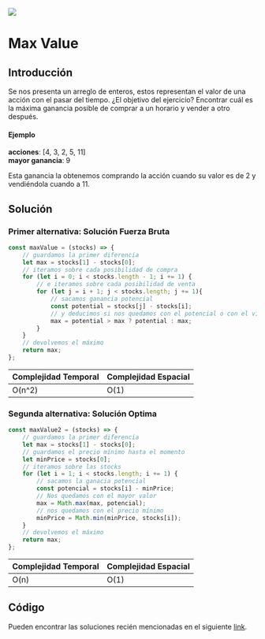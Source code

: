 

<p >
        <img src='https://static.wixstatic.com/media/85087f_0d84cbeaeb824fca8f7ff18d7c9eaafd~mv2.png/v1/fill/w_160,h_30,al_c,q_85,usm_0.66_1.00_0.01/Logo_completo_Color_1PNG.webp' </img>
</p>

# Max Value
## Introducción
Se nos presenta un arreglo de enteros, estos representan el valor de una acción con el pasar del tiempo. ¿El objetivo del ejercicio? Encontrar cuál es la máxima ganancia posible de comprar a un horario y vender a otro después.


#### Ejemplo
**acciones**: [4, 3, 2, 5, 11]   
**mayor ganancia**: 9   

Esta ganancia la obtenemos comprando la acción cuando su valor es de 2 y vendiéndola cuando a 11.

## Solución

### Primer alternativa: Solución Fuerza Bruta
```javascript
const maxValue = (stocks) => {
    // guardamos la primer diferencia
    let max = stocks[1] - stocks[0];
    // iteramos sobre cada posibilidad de compra
    for (let i = 0; i < stocks.length - 1; i += 1) {
        // e iteramos sobre cada posibilidad de venta
        for (let j = i + 1; j < stocks.length; j += 1){
            // sacamos ganancia potencial
            const potential = stocks[j] - stocks[i];
            // y deducimos si nos quedamos con el potencial o con el viejo máximo      
            max = potential > max ? potential : max;    
        }  
    }
    // devolvemos el máximo
    return max;
};
```

Complejidad Temporal | Complejidad Espacial
--|--
O(n^2)|O(1)


### Segunda alternativa: Solución Optima
```javascript
const maxValue2 = (stocks) => {
    // guardamos la primer diferencia
    let max = stocks[1] - stocks[0];
    // guardamos el precio mínimo hasta el momento
    let minPrice = stocks[0];
    // iteramos sobre las stocks
    for (let i = 1; i < stocks.length; i += 1) {
        // sacamos la ganacia potencial
        const potencial = stocks[i] - minPrice;
        // Nos quedamos con el mayor valor    
        max = Math.max(max, potencial);
        // nos quedamos con el precio mínimo    
        minPrice = Math.min(minPrice, stocks[i]);
    }
    // devolvemos el máximo
    return max;
};
```

Complejidad Temporal | Complejidad Espacial
--|--
O(n)|O(1)

## Código
Pueden encontrar las soluciones recién mencionadas en el siguiente [link](https://repl.it/JjYI).
